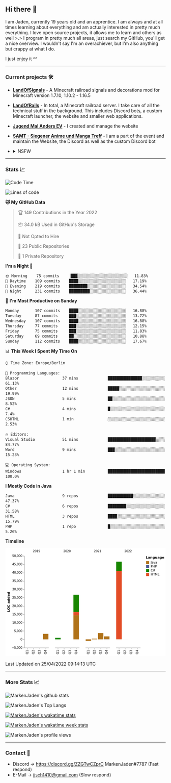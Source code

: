 ## Hi there 👋
I am Jaden, currently 19 years old and an apprentice. I am always and at all times learning about everything and am actually interested in pretty much everything. I love open source projects, it allows me to learn and others as well >.>
I program in pretty much all areas, just search my GitHub, you'll get a nice overview.
I wouldn't say I'm an overachiever, but I'm also anything but crappy at what I do.

I just enjoy it ^^

---

### Current projects 🛠

* [**LandOfSignals**](https://github.com/LandOfRails/LandOfSignals) - A Minecraft railroad signals and decorations mod for Minecraft version 1.7.10, 1.10.2 - 1.16.5
* [**LandOfRails**](https://github.com/LandOfRails) - In total, a Minecraft railroad server. I take care of all the technical stuff in the background. This includes Discord bots, a custom Minecraft launcher, the website and smaller web applications.
* [**Jugend Mal Anders EV**](https://jugendmalanders.de/) - I created and manage the website
* [**SAMT - Siegener Anime und Manga Treff**](https://github.com/Siegener-Anime-und-Manga-Treff-SAMT) - I am a part of the event and maintain the Website, the Discord as well as the custom Discord bot
* <details> 
  <summary>NSFW</summary>
  
  [**Nekos**](https://github.com/MarkenJaden/Nekos) - Website providing you with random lewd neko pics
  
</details>

---

### Stats 📈

<!--START_SECTION:waka-->
![Code Time](http://img.shields.io/badge/Code%20Time-710%20hrs%2052%20mins-blue)

![Lines of code](https://img.shields.io/badge/From%20Hello%20World%20I%27ve%20Written-83%20Thousand%20lines%20of%20code-blue)

**🐱 My GitHub Data** 

> 🏆 149 Contributions in the Year 2022
 > 
> 📦 34.0 kB Used in GitHub's Storage 
 > 
> 🚫 Not Opted to Hire
 > 
> 📜 23 Public Repositories 
 > 
> 🔑 1 Private Repository 
 > 
**I'm a Night 🦉** 

```text
🌞 Morning    75 commits     ███░░░░░░░░░░░░░░░░░░░░░░   11.83% 
🌆 Daytime    109 commits    ████░░░░░░░░░░░░░░░░░░░░░   17.19% 
🌃 Evening    219 commits    ████████░░░░░░░░░░░░░░░░░   34.54% 
🌙 Night      231 commits    █████████░░░░░░░░░░░░░░░░   36.44%

```
📅 **I'm Most Productive on Sunday** 

```text
Monday       107 commits    ████░░░░░░░░░░░░░░░░░░░░░   16.88% 
Tuesday      87 commits     ███░░░░░░░░░░░░░░░░░░░░░░   13.72% 
Wednesday    107 commits    ████░░░░░░░░░░░░░░░░░░░░░   16.88% 
Thursday     77 commits     ███░░░░░░░░░░░░░░░░░░░░░░   12.15% 
Friday       75 commits     ███░░░░░░░░░░░░░░░░░░░░░░   11.83% 
Saturday     69 commits     ██░░░░░░░░░░░░░░░░░░░░░░░   10.88% 
Sunday       112 commits    ████░░░░░░░░░░░░░░░░░░░░░   17.67%

```


📊 **This Week I Spent My Time On** 

```text
⌚︎ Time Zone: Europe/Berlin

💬 Programming Languages: 
Blazor                   37 mins             ███████████████░░░░░░░░░░   61.13% 
Other                    12 mins             █████░░░░░░░░░░░░░░░░░░░░   19.99% 
JSON                     5 mins              ██░░░░░░░░░░░░░░░░░░░░░░░   8.52% 
C#                       4 mins              █░░░░░░░░░░░░░░░░░░░░░░░░   7.4% 
CSHTML                   1 min               ░░░░░░░░░░░░░░░░░░░░░░░░░   2.53%

🔥 Editors: 
Visual Studio            51 mins             █████████████████████░░░░   84.77% 
Word                     9 mins              ███░░░░░░░░░░░░░░░░░░░░░░   15.23%

💻 Operating System: 
Windows                  1 hr 1 min          █████████████████████████   100.0%

```

**I Mostly Code in Java** 

```text
Java                     9 repos             ███████████░░░░░░░░░░░░░░   47.37% 
C#                       6 repos             ████████░░░░░░░░░░░░░░░░░   31.58% 
HTML                     3 repos             ████░░░░░░░░░░░░░░░░░░░░░   15.79% 
PHP                      1 repo              █░░░░░░░░░░░░░░░░░░░░░░░░   5.26%

```


**Timeline**

![Chart not found](https://raw.githubusercontent.com/MarkenJaden/MarkenJaden/main/charts/bar_graph.png) 


 Last Updated on 25/04/2022 09:14:13 UTC
<!--END_SECTION:waka-->

---

### More Stats 📈

![MarkenJaden's github stats](https://github-readme-stats.vercel.app/api?username=MarkenJaden&count_private=true&show_icons=true&theme=radical)

![MarkenJaden's Top Langs](https://github-readme-stats.vercel.app/api/top-langs/?username=MarkenJaden&theme=radical)

[![MarkenJaden's wakatime stats](https://github-readme-stats.vercel.app/api/wakatime?username=MarkenJaden&theme=radical)](https://wakatime.com/@17f322c9-222a-48b4-9e15-983c41f7aed4)

[![MarkenJaden's wakatime week stats](https://wakatime.com/badge/user/17f322c9-222a-48b4-9e15-983c41f7aed4.svg)](https://wakatime.com/@17f322c9-222a-48b4-9e15-983c41f7aed4)

<!--[![MarkenJaden's Codewars stats](https://www.codewars.com/users/MarkenJaden/badges/large)](https://www.codewars.com/users/MarkenJaden)-->

![MarkenJaden's profile views](https://komarev.com/ghpvc/?username=MarkenJaden)

---

### Contact 💌

* Discord -> https://discord.gg/ZZGTwCZprC MarkenJaden#7787 (Fast respond)
* E-Mail -> jjsch1410@gmail.com (Slow respond)



<!--
**MarkenJaden/MarkenJaden** is a ✨ _special_ ✨ repository because its `README.md` (this file) appears on your GitHub profile.

Here are some ideas to get you started:

- 🔭 I’m currently working on ...
- 🌱 I’m currently learning ...
- 👯 I’m looking to collaborate on ...
- 🤔 I’m looking for help with ...
- 💬 Ask me about ...
- 📫 How to reach me: ...
- 😄 Pronouns: ...
- ⚡ Fun fact: ...
-->
